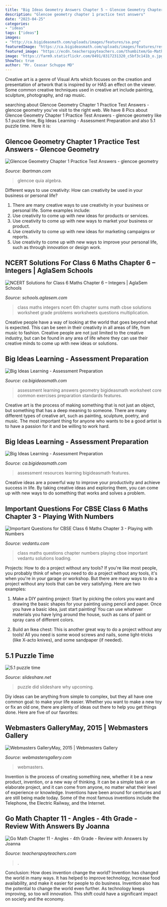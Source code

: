 ```yaml
---
title: "Big Ideas Geometry Answers Chapter 5 ~ Glencoe Geometry Chapter 1 Practice Test Answers"
description: "Glencoe geometry chapter 1 practice test answers"
date: "2023-04-25"
categories:
- "ideas"
tags: ["ideas"]
images:
- "http://ca.bigideasmath.com/uploads/images/features/sa.png"
featuredImage: "https://ca.bigideasmath.com/uploads/images/features/resources.png"
featured_image: "https://ecdn.teacherspayteachers.com/thumbitem/Go-Math-Chapter-11-Angles-4th-Grade-Review-with-Answers-1799769-1521566750/original-1799769-3.jpg"
image: "https://farm9.staticflickr.com/8491/8317231320_c5bf3c141b_o.jpg"
ShowToc: true
author: "Mr. Ceasar Schuppe MD"
---
```



Creative art is a genre of Visual Arts which focuses on the creation and presentation of artwork that is inspired by or HAS an effect on the viewer. Some common creative techniques used in creative art include painting, sculpture, photography, and rap music.

	

		
searching about Glencoe Geometry Chapter 1 Practice Test Answers - glencoe geometry you've visit to the right web. We have 8 Pics about Glencoe Geometry Chapter 1 Practice Test Answers - glencoe geometry like 5.1 puzzle time, Big Ideas Learning - Assessment Preparation and also 5.1 puzzle time. Here it is:
		
    
## Glencoe Geometry Chapter 1 Practice Test Answers - Glencoe Geometry

<img loading=lazy src="https://www.quia.com/files/quia/users/mmitchel/Chapter6/TestForm2Bpg1" onerror="this.onerror=null;this.src='https://tse3.mm.bing.net/th?id=OIP.97NI2N2aUC-JfeQsm-goIwHaJe&amp;pid=15.1';" alt="Glencoe Geometry Chapter 1 Practice Test Answers - glencoe geometry">

_Source: lbartman.com_

>glencoe quia algebra. 

	

Different ways to use creativity: How can creativity be used in your business or personal life?
1. There are many creative ways to use creativity in your business or personal life. Some examples include: 
2. Use creativity to come up with new ideas for products or services. 
3. Use creativity to come up with new ways to market your business or product. 
4. Use creativity to come up with new ideas for marketing campaigns or reports. 
5. Use creativity to come up with new ways to improve your personal life, such as through innovation or design work.

    
## NCERT Solutions For Class 6 Maths Chapter 6 – Integers | AglaSem Schools

<img loading=lazy src="https://farm9.staticflickr.com/8491/8317231320_c5bf3c141b_o.jpg" onerror="this.onerror=null;this.src='https://tse2.mm.bing.net/th?id=OIP.szvNVGC4oOuJScWTm4UaqAHaWn&amp;pid=15.1';" alt="NCERT Solutions for Class 6 Maths Chapter 6 – Integers | AglaSem Schools">

_Source: schools.aglasem.com_

>class maths integers ncert 6th chapter sums math cbse solutions worksheet grade problems worksheets questions multiplication. 

	

Creative people have a way of looking at the world that goes beyond what is expected. This can be seen in their creativity in all areas of life, from music to fashion. Creative people are not just limited to the creative industry, but can be found in any area of life where they can use their creative minds to come up with new ideas or solutions.

    
## Big Ideas Learning - Assessment Preparation

<img loading=lazy src="http://ca.bigideasmath.com/uploads/images/features/sa.png" onerror="this.onerror=null;this.src='https://tse4.mm.bing.net/th?id=OIP.Y9GefXIclw8GqGgkpJgGxQAAAA&amp;pid=15.1';" alt="Big Ideas Learning - Assessment Preparation">

_Source: ca.bigideasmath.com_

>assessment learning answers geometry bigideasmath worksheet core common exercises preparation standards features. 

	

Creative art is the process of making something that is not just an object, but something that has a deep meaning to someone. There are many different types of creative art, such as painting, sculpture, poetry, and music. The most important thing for anyone who wants to be a good artist is to have a passion for it and be willing to work hard.

    
## Big Ideas Learning - Assessment Preparation

<img loading=lazy src="https://ca.bigideasmath.com/uploads/images/features/resources.png" onerror="this.onerror=null;this.src='https://tse4.mm.bing.net/th?id=OIP.5TM9tcKLU5gH46P99MDjIQHaIR&amp;pid=15.1';" alt="Big Ideas Learning - Assessment Preparation">

_Source: ca.bigideasmath.com_

>assessment resources learning bigideasmath features. 

	

Creative ideas are a powerful way to improve your productivity and achieve success in life. By taking creative ideas and exploring them, you can come up with new ways to do something that works and solves a problem.

    
## Important Questions For CBSE Class 6 Maths Chapter 3 - Playing With Numbers

<img loading=lazy src="https://www.vedantu.com/content-images/5b6aa2a8e4b040c67d72f7d3/1.png" onerror="this.onerror=null;this.src='https://tse2.mm.bing.net/th?id=OIP.WzeTrvAzvIdyPxvqfmDmNQHaKe&amp;pid=15.1';" alt="Important Questions for CBSE Class 6 Maths Chapter 3 - Playing with Numbers">

_Source: vedantu.com_

>class maths questions chapter numbers playing cbse important vedantu solutions loading. 

	

Projects: How to do a project without any tools?
If you're like most people, you probably think of when you need to do a project without any tools, it's when you're in your garage or workshop. But there are many ways to do a project without any tools that can be very satisfying. Here are two examples: 
1. Make a DIY painting project: Start by picking the colors you want and drawing the basic shapes for your painting using pencil and paper. Once you have a basic idea, just start painting! You can use whatever materials you have lying around the house, such as cans of paint or spray cans of different colors. 

2. Build an Ikea chest: This is another great way to do a project without any tools! All you need is some wood screws and nails, some light-tricks (like X-acto knives), and some sandpaper (if needed).

    
## 5.1 Puzzle Time

<img loading=lazy src="https://cdn.slidesharecdn.com/ss_thumbnails/5-150303101554-conversion-gate01-thumbnail-4.jpg?cb=1425377810" onerror="this.onerror=null;this.src='https://tse1.mm.bing.net/th?id=OIP.WJuAVrp3lSA0xxi46apyPwHaJl&amp;pid=15.1';" alt="5.1 puzzle time">

_Source: slideshare.net_

>puzzle did slideshare why upcoming. 

	

Diy ideas can be anything from simple to complex, but they all have one common goal: to make your life easier. Whether you want to make a new toy or fix an old one, there are plenty of ideas out there to help you get things done. Here are five of our favorites: 

    
## Webmasters GalleryMay, 2015 | Webmasters Gallery

<img loading=lazy src="http://files.smashingmagazine.com/wallpapers/june-15/the-amazing-water-park/cal/june-15-the-amazing-water-park-cal-1280x960.jpg" onerror="this.onerror=null;this.src='https://tse1.mm.bing.net/th?id=OIP.1cF0QcemWFuY38VRmHvPggHaFj&amp;pid=15.1';" alt="Webmasters GalleryMay, 2015 | Webmasters Gallery">

_Source: webmastersgallery.com_

>webmasters. 

	

Invention is the process of creating something new, whether it be a new product, invention, or a new way of thinking. It can be a simple task or an elaborate project, and it can come from anyone, no matter what their level of experience or knowledge. Inventions have been around for centuries and are still being made today. Some of the most famous inventions include the Telephone, the Electric Railway, and the Internet.

    
## Go Math Chapter 11 - Angles - 4th Grade - Review With Answers By Joanna

<img loading=lazy src="https://ecdn.teacherspayteachers.com/thumbitem/Go-Math-Chapter-11-Angles-4th-Grade-Review-with-Answers-1799769-1521566750/original-1799769-3.jpg" onerror="this.onerror=null;this.src='https://tse2.mm.bing.net/th?id=OIP.LnJhl1Woa6r6oSPRuiaH0QHaJm&amp;pid=15.1';" alt="Go Math Chapter 11 - Angles - 4th Grade - Review with Answers by Joanna">

_Source: teacherspayteachers.com_

>. 

	

Conclusion: How does invention change the world?
Invention has changed the world in many ways. It has helped to improve technology, increase food availability, and make it easier for people to do business. Invention also has the potential to change the world even further. As technology keeps improving, so too will innovation. This shift could have a significant impact on society and the economy.

